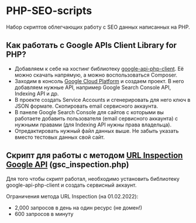 # PHP-SEO-scripts

Набор скриптов облегчающих работу с SEO данных написанных на PHP.

## Как работать с Google APIs Client Library for PHP?

* Добавляем к себе на хостинг библиотеку [google-api-php-client](https://github.com/googleapis/google-api-php-client). Её можно скачать напрямую, а можно воспользоваться Composer.
* Заходим в консоль [Google Cloud Platform](https://console.cloud.google.com/) и создаем проект. В него добавляем нужные API, например Google Search Console API, Indexing API и др.
* В проекте создать Service Accounts и сгенерировать для него ключ в JSON формате. Скопировать email сервисного аккаунта.
* В панеле Google Search Console для сайтов с которыми вы работаете добавить пользователя (email сервисного аккаунта) с нужными правами (для Indexing API нужны права владельца).
* Отредактировать нужный файл данных выше. Не забыть указать вместо тестовых данных свой сайт.

## Скрипт для работы с методом [URL Inspection Google API](https://developers.google.com/webmaster-tools/v1/urlInspection.index/inspect) (gsc_inspection.php)

Для того чтобы скрипт работал, необходимо установить библиотеку google-api-php-client и создать сервисный аккаунт.

Ограничения метода URL Inspection (на 01.02.2022):
* 2,000 запросов в день на один ресурс (не домен!)
* 600 запросов в минуту
